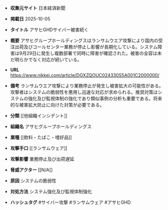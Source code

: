 - **収集元サイト**
日本経済新聞

- **掲載日**
2025-10-05

- **タイトル**
アサヒGHDサイバー被害続く

- **概要**
アサヒグループホールディングスはランサムウエア攻撃により国内の受注出荷及びコールセンター業務が停止し影響が長期化している。システム障害は9月29日に発生し複数部署で同時に障害が確認された。被害の全容は未だ明らかでなく対応が続いている。

- **URL**
https://www.nikkei.com/article/DGXZQOUC024330S5A001C2000000/

- **備考**
ランサムウエア攻撃により業務停止が発生し被害拡大の可能性がある。攻撃者はシステムの脆弱性を悪用し迅速な対応が求められる。推奨対策はシステムの強化及び監視体制の強化であり類似事例の分析も重要である。将来的な被害拡大防止に向けた対策が必要である。

- **分類**
[[他組織インシデント]]

- **組織名**
アサヒグループホールディングス

- **業種**
[[飲料・たばこ・嗜好品]]

- **攻撃手口**
[[ランサムウェア]]

- **攻撃影響**
業務停止及び出荷遅延

- **脅威アクター**
[[N/A]]

- **原因**
システムの脆弱性

- **対処方法**
システム強化及び監視体制強化

- **ハッシュタグ**
#サイバー攻撃 #ランサムウェア #アサヒGHD
